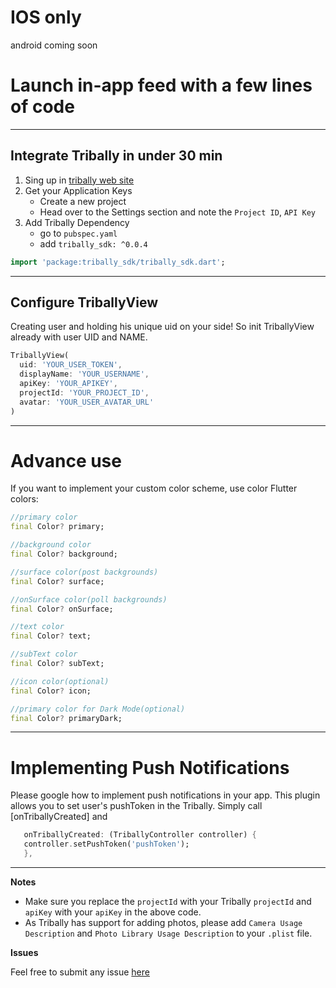 # IOS only
android coming soon

# **Launch in-app feed with a few lines of code**

---

## **Integrate Tribally in under 30 min**

1. Sing up in [tribally web site](https://admin.tribally.app/signup)
2. Get your Application Keys
    - Create a new project
    - Head over to the Settings section and note the `Project ID`, `API Key`
3. Add Tribally Dependency
    - go to `pubspec.yaml`
    - add `tribally_sdk: ^0.0.4`

```dart
import 'package:tribally_sdk/tribally_sdk.dart';
```
---

## Configure TriballyView

Creating user and holding his unique uid on your side! So init TriballyView already with user UID and NAME.

```dart
TriballyView(
  uid: 'YOUR_USER_TOKEN',
  displayName: 'YOUR_USERNAME',
  apiKey: 'YOUR_APIKEY',
  projectId: 'YOUR_PROJECT_ID',
  avatar: 'YOUR_USER_AVATAR_URL'
)
```

---

# Advance use

If you want to implement your custom color scheme, use color Flutter colors:

```dart
//primary color
final Color? primary;

//background color
final Color? background;

//surface color(post backgrounds)
final Color? surface;

//onSurface color(poll backgrounds)
final Color? onSurface;

//text color
final Color? text;

//subText color
final Color? subText;

//icon color(optional)
final Color? icon;

//primary color for Dark Mode(optional)
final Color? primaryDark;
```

---

# Implementing Push Notifications

Please google how to implement push notifications in your app. This plugin allows you to set user's pushToken in the Tribally.
Simply call [onTriballyCreated] and

```dart
   onTriballyCreated: (TriballyController controller) {
   controller.setPushToken('pushToken');
   },
```

---

**Notes**

- Make sure you replace the `projectId` with your Tribally `projectId` and `apiKey` with your `apiKey` in the above code.
- As Tribally has support for adding photos, please add `Camera Usage Description` and `Photo Library Usage Description` to your `.plist` file.

**Issues**

Feel free to submit any issue [here](https://github.com/HorumDev/tribally_sdk/issues)